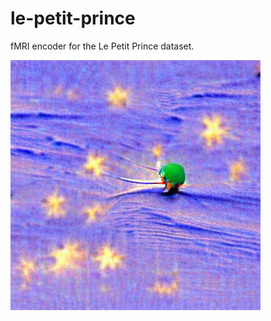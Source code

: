 # le-petit-prince
fMRI encoder for the Le Petit Prince dataset.

![DREprince](data/petitprince.png)
